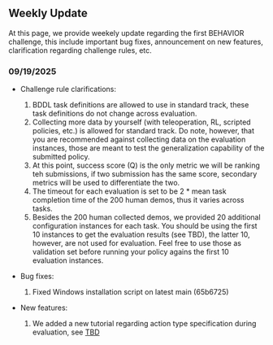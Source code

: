 ## Weekly Update

At this page, we provide weekely update regarding the first BEHAVIOR challenge, this include important bug fixes, announcement on new features, clarification regarding challenge rules, etc.

### 09/19/2025

- Challenge rule clarifications:
    1. BDDL task definitions are allowed to use in standard track, these task definitions do not change across evaluation.
    2. Collecting more data by yourself (with teleoperation, RL, scripted policies, etc.) is allowed for standard track. Do note, however, that you are recommended against collecting data on the evaluation instances, those are meant to test the generalization capability of the submitted policy. 
    3. At this point, success score (Q) is the only metric we will be ranking teh submissions, if two submission has the same score, secondary metrics will be used to differentiate the two. 
    4. The timeout for each evaluation is set to be 2 * mean task completion time of the 200 human demos, thus it varies across tasks. 
    4. Besides the 200 human collected demos, we provided 20 additional configuration instances for each task. You should be using the first 10 instances to get the evaluation results (see TBD), the latter 10, however, are not used for evaluation. Feel free to use those as validation set before running your policy agains the first 10 evaluation instances. 

- Bug fixes:
    1. Fixed Windows installation script on latest main (65b6725)

- New features:
    1. We added a new tutorial regarding action type specification during evaluation, see [TBD]()